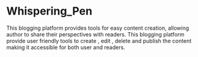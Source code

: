 # Whispering_Pen
This blogging platform provides tools for easy content creation, allowing author to share their perspectives with readers.
This blogging platform provide user friendly tools to create , edit , delete and publish the content making it accessible for both user and readers.
